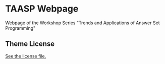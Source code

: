 
# TAASP Webpage

Webpage of the Workshop Series "Trends and Applications of Answer Set Programming"

## Theme License

[See the license file.](./LICENSE.md)
